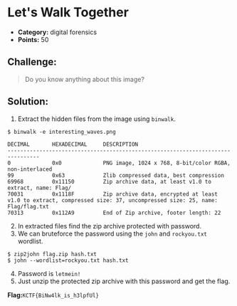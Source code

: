# Let's Walk Together

- **Category:** digital forensics
- **Points:** 50

## Challenge:

> Do you know anything about this image?

## Solution:

1. Extract the hidden files from the image using `binwalk`.
```
$ binwalk -e interesting_waves.png 

DECIMAL       HEXADECIMAL     DESCRIPTION
--------------------------------------------------------------------------------
0             0x0             PNG image, 1024 x 768, 8-bit/color RGBA, non-interlaced
99            0x63            Zlib compressed data, best compression
69968         0x11150         Zip archive data, at least v1.0 to extract, name: Flag/
70031         0x1118F         Zip archive data, encrypted at least v1.0 to extract, compressed size: 37, uncompressed size: 25, name: Flag/flag.txt
70313         0x112A9         End of Zip archive, footer length: 22
```
2. In extracted files find the zip archive protected with password.
3. We can bruteforce the password using the `john` and `rockyou.txt` wordlist.
```
$ zip2john flag.zip hash.txt
$ john --wordlist=rockyou.txt hash.txt
```
4. Password is `letmein!`
5. Just unzip the protected zip archive with this password and get the flag.

**Flag:**`KCTF{BiNw4lk_is_h3lpfUl}`

